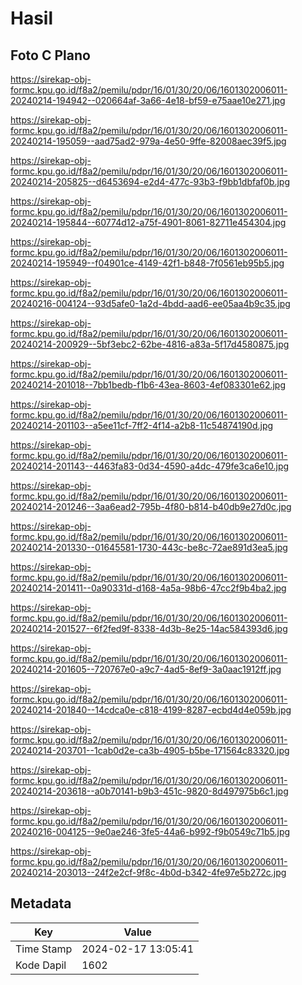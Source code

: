 # Hasil

## Foto C Plano

https://sirekap-obj-formc.kpu.go.id/f8a2/pemilu/pdpr/16/01/30/20/06/1601302006011-20240214-194942--020664af-3a66-4e18-bf59-e75aae10e271.jpg

https://sirekap-obj-formc.kpu.go.id/f8a2/pemilu/pdpr/16/01/30/20/06/1601302006011-20240214-195059--aad75ad2-979a-4e50-9ffe-82008aec39f5.jpg

https://sirekap-obj-formc.kpu.go.id/f8a2/pemilu/pdpr/16/01/30/20/06/1601302006011-20240214-205825--d6453694-e2d4-477c-93b3-f9bb1dbfaf0b.jpg

https://sirekap-obj-formc.kpu.go.id/f8a2/pemilu/pdpr/16/01/30/20/06/1601302006011-20240214-195844--60774d12-a75f-4901-8061-82711e454304.jpg

https://sirekap-obj-formc.kpu.go.id/f8a2/pemilu/pdpr/16/01/30/20/06/1601302006011-20240214-195949--f04901ce-4149-42f1-b848-7f0561eb95b5.jpg

https://sirekap-obj-formc.kpu.go.id/f8a2/pemilu/pdpr/16/01/30/20/06/1601302006011-20240216-004124--93d5afe0-1a2d-4bdd-aad6-ee05aa4b9c35.jpg

https://sirekap-obj-formc.kpu.go.id/f8a2/pemilu/pdpr/16/01/30/20/06/1601302006011-20240214-200929--5bf3ebc2-62be-4816-a83a-5f17d4580875.jpg

https://sirekap-obj-formc.kpu.go.id/f8a2/pemilu/pdpr/16/01/30/20/06/1601302006011-20240214-201018--7bb1bedb-f1b6-43ea-8603-4ef083301e62.jpg

https://sirekap-obj-formc.kpu.go.id/f8a2/pemilu/pdpr/16/01/30/20/06/1601302006011-20240214-201103--a5ee11cf-7ff2-4f14-a2b8-11c54874190d.jpg

https://sirekap-obj-formc.kpu.go.id/f8a2/pemilu/pdpr/16/01/30/20/06/1601302006011-20240214-201143--4463fa83-0d34-4590-a4dc-479fe3ca6e10.jpg

https://sirekap-obj-formc.kpu.go.id/f8a2/pemilu/pdpr/16/01/30/20/06/1601302006011-20240214-201246--3aa6ead2-795b-4f80-b814-b40db9e27d0c.jpg

https://sirekap-obj-formc.kpu.go.id/f8a2/pemilu/pdpr/16/01/30/20/06/1601302006011-20240214-201330--01645581-1730-443c-be8c-72ae891d3ea5.jpg

https://sirekap-obj-formc.kpu.go.id/f8a2/pemilu/pdpr/16/01/30/20/06/1601302006011-20240214-201411--0a90331d-d168-4a5a-98b6-47cc2f9b4ba2.jpg

https://sirekap-obj-formc.kpu.go.id/f8a2/pemilu/pdpr/16/01/30/20/06/1601302006011-20240214-201527--6f2fed9f-8338-4d3b-8e25-14ac584393d6.jpg

https://sirekap-obj-formc.kpu.go.id/f8a2/pemilu/pdpr/16/01/30/20/06/1601302006011-20240214-201605--720767e0-a9c7-4ad5-8ef9-3a0aac1912ff.jpg

https://sirekap-obj-formc.kpu.go.id/f8a2/pemilu/pdpr/16/01/30/20/06/1601302006011-20240214-201840--14cdca0e-c818-4199-8287-ecbd4d4e059b.jpg

https://sirekap-obj-formc.kpu.go.id/f8a2/pemilu/pdpr/16/01/30/20/06/1601302006011-20240214-203701--1cab0d2e-ca3b-4905-b5be-171564c83320.jpg

https://sirekap-obj-formc.kpu.go.id/f8a2/pemilu/pdpr/16/01/30/20/06/1601302006011-20240214-203618--a0b70141-b9b3-451c-9820-8d497975b6c1.jpg

https://sirekap-obj-formc.kpu.go.id/f8a2/pemilu/pdpr/16/01/30/20/06/1601302006011-20240216-004125--9e0ae246-3fe5-44a6-b992-f9b0549c71b5.jpg

https://sirekap-obj-formc.kpu.go.id/f8a2/pemilu/pdpr/16/01/30/20/06/1601302006011-20240214-203013--24f2e2cf-9f8c-4b0d-b342-4fe97e5b272c.jpg


## Metadata

| Key        | Value               |
| ---------- | ------------------- |
| Time Stamp | 2024-02-17 13:05:41 |
| Kode Dapil | 1602                |



